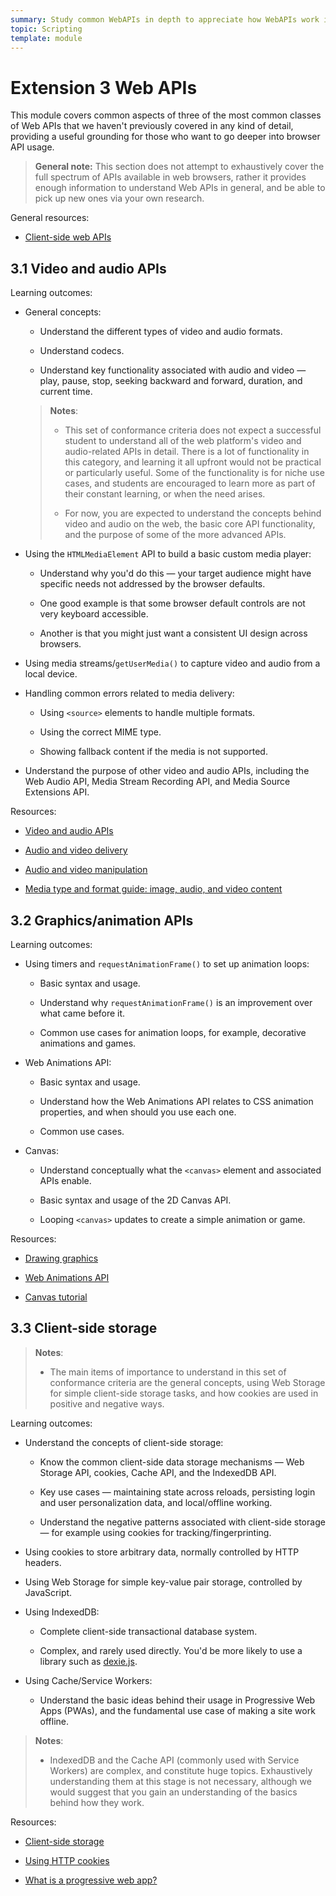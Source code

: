 ```yaml
---
summary: Study common WebAPIs in depth to appreciate how WebAPIs work in general.
topic: Scripting
template: module
---
```


# Extension 3 Web APIs

This module covers common aspects of three of the most common classes of Web APIs that we haven't previously covered in any kind of detail, providing a useful grounding for those who want to go deeper into browser API usage.

> **General note:** This section does not attempt to exhaustively cover the full spectrum of APIs available in web browsers, rather it provides enough information to understand Web APIs in general, and be able to pick up new ones via your own research.

General resources:

- [Client-side web APIs](https://developer.mozilla.org/en-US/docs/Learn/JavaScript/Client-side_web_APIs)

## 3.1 Video and audio APIs

Learning outcomes:

- General concepts:

  - Understand the different types of video and audio formats.

  - Understand codecs.

  - Understand key functionality associated with audio and video — play, pause, stop, seeking backward and forward, duration, and current time.

  > **Notes**:
  >
  > - This set of conformance criteria does not expect a successful student to understand all of the web platform's video and audio-related APIs in detail. There is a lot of functionality in this category, and learning it all upfront would not be practical or particularly useful. Some of the functionality is for niche use cases, and students are encouraged to learn more as part of their constant learning, or when the need arises.
  >
  > - For now, you are expected to understand the concepts behind video and audio on the web, the basic core API functionality, and the purpose of some of the more advanced APIs.

- Using the `HTMLMediaElement` API to build a basic custom media player:

  - Understand why you'd do this — your target audience might have specific needs not addressed by the browser defaults.

  - One good example is that some browser default controls are not very keyboard accessible.

  - Another is that you might just want a consistent UI design across browsers.

- Using media streams/`getUserMedia()` to capture video and audio from a local device.

- Handling common errors related to media delivery:

  - Using `<source>` elements to handle multiple formats.

  - Using the correct MIME type.

  - Showing fallback content if the media is not supported.

- Understand the purpose of other video and audio APIs, including the Web Audio API, Media Stream Recording API, and Media Source Extensions API.

Resources:

- [Video and audio APIs](https://developer.mozilla.org/docs/Learn/JavaScript/Client-side_web_APIs/Video_and_audio_APIs)

- [Audio and video delivery](https://developer.mozilla.org/docs/Web/Guide/Audio_and_video_delivery)

- [Audio and video manipulation](https://developer.mozilla.org/docs/Web/Guide/Audio_and_video_manipulation)

- [​​Media type and format guide: image, audio, and video content](https://developer.mozilla.org/docs/Web/Media/Formats)

## 3.2 Graphics/animation APIs

Learning outcomes:

- Using timers and `requestAnimationFrame()` to set up animation loops:

  - Basic syntax and usage.

  - Understand why `requestAnimationFrame()` is an improvement over what came before it.

  - Common use cases for animation loops, for example, decorative animations and games.

- Web Animations API:

  - Basic syntax and usage.

  - Understand how the Web Animations API relates to CSS animation properties, and when should you use each one.

  - Common use cases.

- Canvas:

  - Understand conceptually what the `<canvas>` element and associated APIs enable.

  - Basic syntax and usage of the 2D Canvas API.

  - Looping `<canvas>` updates to create a simple animation or game.

Resources:

- [Drawing graphics](https://developer.mozilla.org/docs/Learn/JavaScript/Client-side_web_APIs/Drawing_graphics)

- [Web Animations API](https://developer.mozilla.org/docs/Web/API/Web_Animations_API)

- [Canvas tutorial](https://developer.mozilla.org/docs/Web/API/Canvas_API/Tutorial)

## 3.3 Client-side storage

> **Notes**:
>
> - The main items of importance to understand in this set of conformance criteria are the general concepts, using Web Storage for simple client-side storage tasks, and how cookies are used in positive and negative ways.

Learning outcomes:

- Understand the concepts of client-side storage:

  - Know the common client-side data storage mechanisms — Web Storage API, cookies, Cache API, and the IndexedDB API.

  - Key use cases — maintaining state across reloads, persisting login and user personalization data, and local/offline working.

  - Understand the negative patterns associated with client-side storage — for example using cookies for tracking/fingerprinting.

- Using cookies to store arbitrary data, normally controlled by HTTP headers.

- Using Web Storage for simple key-value pair storage, controlled by JavaScript.

- Using IndexedDB:

  - Complete client-side transactional database system.

  - Complex, and rarely used directly. You'd be more likely to use a library such as [dexie.js](https://dexie.org/).

- Using Cache/Service Workers:

  - Understand the basic ideas behind their usage in Progressive Web Apps (PWAs), and the fundamental use case of making a site work offline.

> **Notes**:
>
> - IndexedDB and the Cache API (commonly used with Service Workers) are complex, and constitute huge topics. Exhaustively understanding them at this stage is not necessary, although we would suggest that you gain an understanding of the basics behind how they work.

Resources:

- [Client-side storage](https://developer.mozilla.org/docs/Learn/JavaScript/Client-side_web_APIs/Client-side_storage)

- [Using HTTP cookies](https://developer.mozilla.org/docs/Web/HTTP/Cookies)

- [What is a progressive web app?](https://developer.mozilla.org/docs/Web/Progressive_web_apps/Guides/What_is_a_progressive_web_app)
